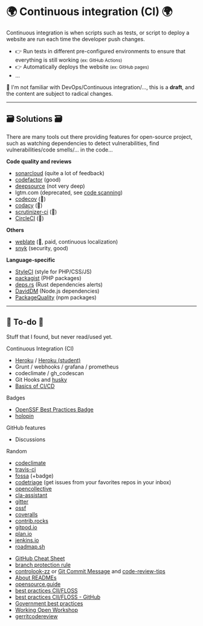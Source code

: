 # 🌍 Continuous integration (CI) 🌍

<div class="row row-cols-md-2"><div>

Continuous integration is when scripts such as tests, or script to deploy a website are run each time the developer push changes.

* 👉 Run tests in different pre-configured environments to ensure that everything is still working <small>(ex: GitHub Actions)</small>
* 👉 Automatically deploys the website <small>(ex: GitHub pages)</small>
* ...
</div><div>

👻 I'm not familiar with DevOps/Continuous integration/..., this is a **draft**, and the content are subject to radical changes.

</div></div>

<hr class="sep-both">

## 🗃️  Solutions  🗃️

<div class="row row-cols-md-2"><div>

There are many tools out there providing features for open-source project, such as watching dependencies to detect vulnerabilities, find vulnerabilities/code smells/... in the code...

**Code quality and reviews**

* [sonarcloud](https://sonarcloud.io) (quite a lot of feedback)
* [codefactor](https://www.codefactor.io/) (good)
* [deepsource](https://deepsource.io/) (not very deep)
* lgtm.com (deprecated, see [code scanning](https://docs.github.com/en/code-security/code-scanning/automatically-scanning-your-code-for-vulnerabilities-and-errors/about-code-scanning))
* [codecov](https://about.codecov.io/) (👻)
* [codacy](https://www.codacy.com/) (👻)
* [scrutinizer-ci](https://scrutinizer-ci.com/) (👻)
* [CircleCI](https://circleci.com/) (👻)
</div><div>

**Others**

* [weblate](https://weblate.org/) (👻, paid, continuous localization)
* [snyk](https://snyk.io/) (security, good)

**Language-specific**

* [StyleCI](https://styleci.io/) (style for PHP/CSS/JS)
* [packagist](https://packagist.org/) (PHP packages)
* [deps.rs](https://deps.rs/) (Rust dependencies alerts)
* [DavidDM](https://david-dm.org/) (Node.js dependencies)
* [PackageQuality](https://packagequality.com/) (npm packages)
</div></div>

<hr class="sep-both">

## 👻 To-do 👻

Stuff that I found, but never read/used yet.

<div class="row row-cols-md-2"><div>

Continuous Integration (CI)

* [Heroku](https://www.heroku.com/home) / [Heroku (student)](https://www.heroku.com/students)
* Grunt / webhooks / grafana / prometheus
* codeclimate / gh_codescan
* Git Hooks and [husky](https://github.com/typicode/husky)
* [Basics of CI/CD](https://levelup.gitconnected.com/basics-of-ci-cd-a98340c60b04)

Badges

* [OpenSSF Best Practices Badge](https://github.com/coreinfrastructure/best-practices-badge)
* [holopin](https://www.holopin.io/)

GitHub features

* Discussions

Random

* [codeclimate](https://codeclimate.com/)
* [travis-ci](https://www.travis-ci.com/)
* [fossa](https://fossa.com/) (+badge)
* [codetriage](https://www.codetriage.com/) (get issues from your favorites repos in your inbox)
* [opencollective](https://opencollective.com/)
* [cla-assistant](https://cla-assistant.io/)
* [gitter](https://gitter.im/)
* [ossf](https://github.com/ossf/scorecard)
* [coveralls](https://coveralls.io/)
* [contrib.rocks](https://contrib.rocks/preview)
* [gitpod.io](https://www.gitpod.io/)
* [plan.io](https://plan.io/)
* [jenkins.io](https://www.jenkins.io/)
* [roadmap.sh](https://roadmap.sh/devops)
</div><div>

* [GitHub Cheat Sheet](https://github.com/tiimgreen/github-cheat-sheet)
* [branch protection rule](https://docs.github.com/en/repositories/configuring-branches-and-merges-in-your-repository/defining-the-mergeability-of-pull-requests/managing-a-branch-protection-rule)
* [controlook-zz](https://github.com/controlook-zz/standards) or [Git Commit Message](https://cbea.ms/git-commit/#seven-rules) and [code-review-tips](https://github.com/ryanmcdermott/code-review-tips)
* [About READMEs](https://docs.github.com/en/repositories/managing-your-repositorys-settings-and-features/customizing-your-repository/about-readmes)
* [opensource.guide](https://opensource.guide/)
* [best practices CII/FLOSS](https://bestpractices.coreinfrastructure.org/fr)
* [best practices CII/FLOSS - GitHub](https://github.com/coreinfrastructure/best-practices-badge)
* [Government best practices](https://government.github.io/best-practices/)
* [Working Open Workshop](https://mozillascience.github.io/working-open-workshop/)
* [gerritcodereview](https://www.gerritcodereview.com/)
</div></div>